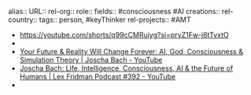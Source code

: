 alias::
URL::
rel-org::
role::
fields:: #consciousness #AI
creations::
rel-country::
tags:: person, #keyThinker
rel-projects:: #AMT



- https://youtube.com/shorts/q99cCMRuiyg?si=pryZ1Fw-j6tTvxtO
-
- [Your Future & Reality Will Change Forever: AI, God, Consciousness & Simulation Theory | Joscha Bach - YouTube](https://www.youtube.com/watch?v=xhcLsJjy-gc)
- [Joscha Bach: Life, Intelligence, Consciousness, AI & the Future of Humans | Lex Fridman Podcast #392 - YouTube](https://www.youtube.com/watch?v=e8qJsk1j2zE)
-
